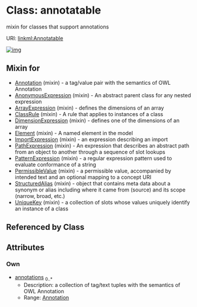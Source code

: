 
# Class: annotatable

mixin for classes that support annotations

URI: [linkml:Annotatable](https://w3id.org/linkml/Annotatable)


[![img](https://yuml.me/diagram/nofunky;dir:TB/class/[Annotation],[Annotation]<annotations%200..*-++[Annotatable],[UniqueKey]uses%20-.->[Annotatable],[StructuredAlias]uses%20-.->[Annotatable],[PermissibleValue]uses%20-.->[Annotatable],[PatternExpression]uses%20-.->[Annotatable],[PathExpression]uses%20-.->[Annotatable],[ImportExpression]uses%20-.->[Annotatable],[Element]uses%20-.->[Annotatable],[DimensionExpression]uses%20-.->[Annotatable],[ClassRule]uses%20-.->[Annotatable],[ArrayExpression]uses%20-.->[Annotatable],[AnonymousExpression]uses%20-.->[Annotatable],[Annotation]uses%20-.->[Annotatable],[UniqueKey],[StructuredAlias],[PermissibleValue],[PatternExpression],[PathExpression],[ImportExpression],[Element],[DimensionExpression],[ClassRule],[ArrayExpression],[AnonymousExpression])](https://yuml.me/diagram/nofunky;dir:TB/class/[Annotation],[Annotation]<annotations%200..*-++[Annotatable],[UniqueKey]uses%20-.->[Annotatable],[StructuredAlias]uses%20-.->[Annotatable],[PermissibleValue]uses%20-.->[Annotatable],[PatternExpression]uses%20-.->[Annotatable],[PathExpression]uses%20-.->[Annotatable],[ImportExpression]uses%20-.->[Annotatable],[Element]uses%20-.->[Annotatable],[DimensionExpression]uses%20-.->[Annotatable],[ClassRule]uses%20-.->[Annotatable],[ArrayExpression]uses%20-.->[Annotatable],[AnonymousExpression]uses%20-.->[Annotatable],[Annotation]uses%20-.->[Annotatable],[UniqueKey],[StructuredAlias],[PermissibleValue],[PatternExpression],[PathExpression],[ImportExpression],[Element],[DimensionExpression],[ClassRule],[ArrayExpression],[AnonymousExpression])

## Mixin for

 * [Annotation](Annotation.md) (mixin)  - a tag/value pair with the semantics of OWL Annotation
 * [AnonymousExpression](AnonymousExpression.md) (mixin)  - An abstract parent class for any nested expression
 * [ArrayExpression](ArrayExpression.md) (mixin)  - defines the dimensions of an array
 * [ClassRule](ClassRule.md) (mixin)  - A rule that applies to instances of a class
 * [DimensionExpression](DimensionExpression.md) (mixin)  - defines one of the dimensions of an array
 * [Element](Element.md) (mixin)  - A named element in the model
 * [ImportExpression](ImportExpression.md) (mixin)  - an expression describing an import
 * [PathExpression](PathExpression.md) (mixin)  - An expression that describes an abstract path from an object to another through a sequence of slot lookups
 * [PatternExpression](PatternExpression.md) (mixin)  - a regular expression pattern used to evaluate conformance of a string
 * [PermissibleValue](PermissibleValue.md) (mixin)  - a permissible value, accompanied by intended text and an optional mapping to a concept URI
 * [StructuredAlias](StructuredAlias.md) (mixin)  - object that contains meta data about a synonym or alias including where it came from (source) and its scope (narrow, broad, etc.)
 * [UniqueKey](UniqueKey.md) (mixin)  - a collection of slots whose values uniquely identify an instance of a class

## Referenced by Class


## Attributes


### Own

 * [annotations](annotations.md)  <sub>0..\*</sub>
     * Description: a collection of tag/text tuples with the semantics of OWL Annotation
     * Range: [Annotation](Annotation.md)
